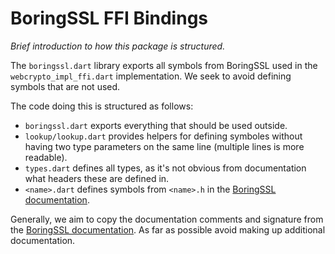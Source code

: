 BoringSSL FFI Bindings
======================
_Brief introduction to how this package is structured._

The `boringssl.dart` library exports all symbols from BoringSSL used in
the `webcrypto_impl_ffi.dart` implementation. We seek to avoid defining symbols
that are not used.

The code doing this is structured as follows:
 * `boringssl.dart` exports everything that should be used outside.
 * `lookup/lookup.dart` provides helpers for defining symboles without having
    two type parameters on the same line (multiple lines is more readable).
 * `types.dart` defines all types, as it's not obvious from documentation
   what headers these are defined in.
 * `<name>.dart` defines symbols from `<name>.h` in the
   [BoringSSL documentation][1].

Generally, we aim to copy the documentation comments and signature from
the [BoringSSL documentation][1]. As far as possible avoid making up additional
documentation.

[1]: https://commondatastorage.googleapis.com/chromium-boringssl-docs/headers.html
